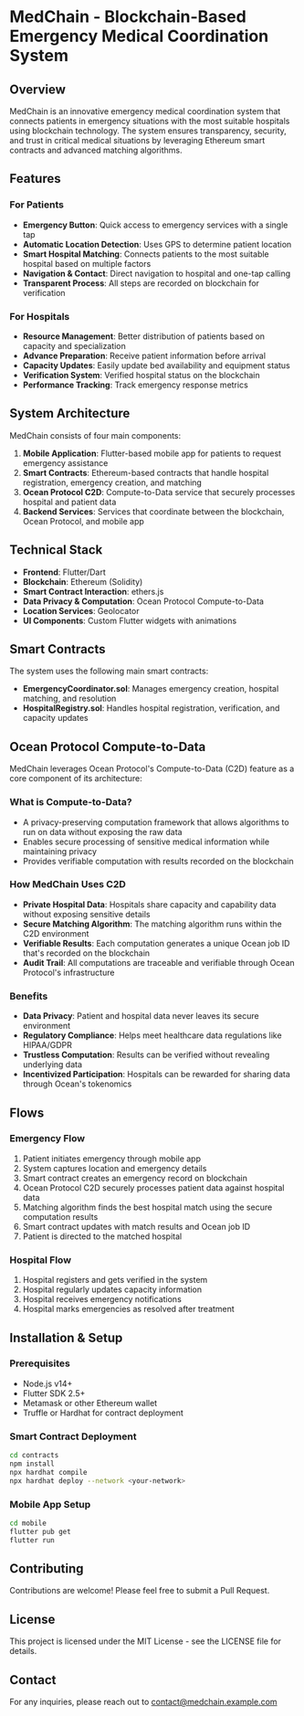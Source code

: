 # MedChain - Blockchain-Based Emergency Medical Coordination System


## Overview

MedChain is an innovative emergency medical coordination system that connects patients in emergency situations with the most suitable hospitals using blockchain technology. The system ensures transparency, security, and trust in critical medical situations by leveraging Ethereum smart contracts and advanced matching algorithms.

## Features

### For Patients
- **Emergency Button**: Quick access to emergency services with a single tap
- **Automatic Location Detection**: Uses GPS to determine patient location
- **Smart Hospital Matching**: Connects patients to the most suitable hospital based on multiple factors
- **Navigation & Contact**: Direct navigation to hospital and one-tap calling
- **Transparent Process**: All steps are recorded on blockchain for verification

### For Hospitals
- **Resource Management**: Better distribution of patients based on capacity and specialization
- **Advance Preparation**: Receive patient information before arrival
- **Capacity Updates**: Easily update bed availability and equipment status
- **Verification System**: Verified hospital status on the blockchain
- **Performance Tracking**: Track emergency response metrics

## System Architecture

MedChain consists of four main components:

1. **Mobile Application**: Flutter-based mobile app for patients to request emergency assistance
2. **Smart Contracts**: Ethereum-based contracts that handle hospital registration, emergency creation, and matching
3. **Ocean Protocol C2D**: Compute-to-Data service that securely processes hospital and patient data
4. **Backend Services**: Services that coordinate between the blockchain, Ocean Protocol, and mobile app

## Technical Stack

- **Frontend**: Flutter/Dart
- **Blockchain**: Ethereum (Solidity)
- **Smart Contract Interaction**: ethers.js
- **Data Privacy & Computation**: Ocean Protocol Compute-to-Data
- **Location Services**: Geolocator
- **UI Components**: Custom Flutter widgets with animations

## Smart Contracts

The system uses the following main smart contracts:

- **EmergencyCoordinator.sol**: Manages emergency creation, hospital matching, and resolution
- **HospitalRegistry.sol**: Handles hospital registration, verification, and capacity updates

## Ocean Protocol Compute-to-Data

MedChain leverages Ocean Protocol's Compute-to-Data (C2D) feature as a core component of its architecture:

### What is Compute-to-Data?
- A privacy-preserving computation framework that allows algorithms to run on data without exposing the raw data
- Enables secure processing of sensitive medical information while maintaining privacy
- Provides verifiable computation with results recorded on the blockchain

### How MedChain Uses C2D
- **Private Hospital Data**: Hospitals share capacity and capability data without exposing sensitive details
- **Secure Matching Algorithm**: The matching algorithm runs within the C2D environment
- **Verifiable Results**: Each computation generates a unique Ocean job ID that's recorded on the blockchain
- **Audit Trail**: All computations are traceable and verifiable through Ocean Protocol's infrastructure

### Benefits
- **Data Privacy**: Patient and hospital data never leaves its secure environment
- **Regulatory Compliance**: Helps meet healthcare data regulations like HIPAA/GDPR
- **Trustless Computation**: Results can be verified without revealing underlying data
- **Incentivized Participation**: Hospitals can be rewarded for sharing data through Ocean's tokenomics

## Flows

### Emergency Flow
1. Patient initiates emergency through mobile app
2. System captures location and emergency details
3. Smart contract creates an emergency record on blockchain
4. Ocean Protocol C2D securely processes patient data against hospital data
5. Matching algorithm finds the best hospital match using the secure computation results
6. Smart contract updates with match results and Ocean job ID
7. Patient is directed to the matched hospital

### Hospital Flow
1. Hospital registers and gets verified in the system
2. Hospital regularly updates capacity information
3. Hospital receives emergency notifications
4. Hospital marks emergencies as resolved after treatment

## Installation & Setup

### Prerequisites
- Node.js v14+
- Flutter SDK 2.5+
- Metamask or other Ethereum wallet
- Truffle or Hardhat for contract deployment

### Smart Contract Deployment
```bash
cd contracts
npm install
npx hardhat compile
npx hardhat deploy --network <your-network>
```

### Mobile App Setup
```bash
cd mobile
flutter pub get
flutter run
```

## Contributing

Contributions are welcome! Please feel free to submit a Pull Request.

## License

This project is licensed under the MIT License - see the LICENSE file for details.

## Contact

For any inquiries, please reach out to [contact@medchain.example.com](mailto:contact@medchain.example.com)

